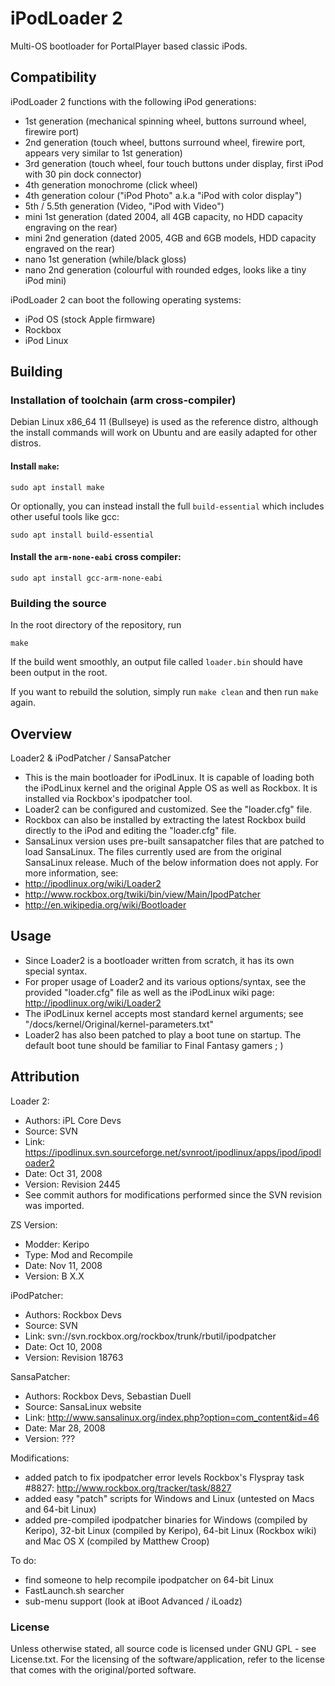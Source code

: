 # iPodLoader 2

Multi-OS bootloader for PortalPlayer based classic iPods.

## Compatibility

iPodLoader 2 functions with the following iPod generations:

* 1st generation (mechanical spinning wheel, buttons surround wheel, firewire port)
* 2nd generation (touch wheel, buttons surround wheel, firewire port, appears very similar to 1st generation)
* 3rd generation (touch wheel, four touch buttons under display, first iPod with 30 pin dock connector)
* 4th generation monochrome (click wheel)
* 4th generation colour ("iPod Photo" a.k.a "iPod with color display")
* 5th / 5.5th generation (Video, "iPod with Video")
* mini 1st generation (dated 2004, all 4GB capacity, no HDD capacity engraving on the rear)
* mini 2nd generation (dated 2005, 4GB and 6GB models, HDD capacity engraved on the rear)
* nano 1st generation (while/black gloss)
* nano 2nd generation (colourful with rounded edges, looks like a tiny iPod mini)

iPodLoader 2 can boot the following operating systems:

* iPod OS (stock Apple firmware)
* Rockbox
* iPod Linux

## Building

### Installation of toolchain (arm cross-compiler)

Debian Linux x86_64 11 (Bullseye) is used as the reference distro, although the install commands will work on Ubuntu and are easily adapted for other distros.

#### Install `make`:

`sudo apt install make`

Or optionally, you can instead install the full `build-essential` which includes other useful tools like gcc:

`sudo apt install build-essential`

#### Install the `arm-none-eabi` cross compiler:

`sudo apt install gcc-arm-none-eabi`

### Building the source

In the root directory of the repository, run

`make`

If the build went smoothly, an output file called `loader.bin` should have been output in the root.

If you want to rebuild the solution, simply run `make clean` and then run `make` again.

## Overview

Loader2 & iPodPatcher / SansaPatcher

- This is the main bootloader for iPodLinux. It is capable
  of loading both the iPodLinux kernel and the original
  Apple OS as well as Rockbox. It is installed via Rockbox's
  ipodpatcher tool.
- Loader2 can be configured and customized. See the
  "loader.cfg" file.
- Rockbox can also be installed by extracting the latest
  Rockbox build directly to the iPod and editing the
  "loader.cfg" file.
- SansaLinux version uses pre-built sansapatcher files
  that are patched to load SansaLinux. The files currently
  used are from the original SansaLinux release. Much of
  the below information does not apply.
  For more information, see:
- http://ipodlinux.org/wiki/Loader2
- http://www.rockbox.org/twiki/bin/view/Main/IpodPatcher
- http://en.wikipedia.org/wiki/Bootloader

## Usage

- Since Loader2 is a bootloader written from scratch,
  it has its own special syntax.
- For proper usage of Loader2 and its various options/syntax,
  see the provided "loader.cfg" file as well as
  the iPodLinux wiki page: http://ipodlinux.org/wiki/Loader2
- The iPodLinux kernel accepts most standard kernel arguments;
  see "/docs/kernel/Original/kernel-parameters.txt"
- Loader2 has also been patched to play a boot tune on startup.
  The default boot tune should be familiar to Final Fantasy
  gamers ; )

## Attribution


Loader 2:
- Authors: iPL Core Devs
- Source: SVN
- Link:
  https://ipodlinux.svn.sourceforge.net/svnroot/ipodlinux/apps/ipod/ipodloader2
- Date: Oct 31, 2008
- Version: Revision 2445
- See commit authors for modifications performed since the SVN revision was imported.

ZS Version:
- Modder: Keripo
- Type: Mod and Recompile
- Date: Nov 11, 2008
- Version: B X.X

iPodPatcher:
- Authors: Rockbox Devs
- Source: SVN
- Link:
  svn://svn.rockbox.org/rockbox/trunk/rbutil/ipodpatcher
- Date: Oct 10, 2008
- Version: Revision 18763

SansaPatcher:
- Authors: Rockbox Devs, Sebastian Duell
- Source: SansaLinux website
- Link:
  http://www.sansalinux.org/index.php?option=com_content&id=46
- Date: Mar 28, 2008
- Version: ???

Modifications:
- added patch to fix ipodpatcher error levels Rockbox's Flyspray
  task #8827: http://www.rockbox.org/tracker/task/8827
- added easy "patch" scripts for Windows and Linux
  (untested on Macs and 64-bit Linux)
- added pre-compiled ipodpatcher binaries
  for Windows (compiled by Keripo), 32-bit Linux
  (compiled by Keripo), 64-bit Linux (Rockbox wiki) and
  Mac OS X (compiled by Matthew Croop)

To do:
- find someone to help recompile ipodpatcher on 64-bit Linux
- FastLaunch.sh searcher
- sub-menu support (look at iBoot Advanced / iLoadz)

### License

Unless otherwise stated, all source code is licensed under
GNU GPL - see License.txt. For the licensing of the
software/application, refer to the license that comes
with the original/ported software.
